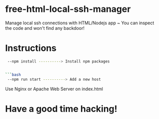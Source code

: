 # free-html-local-ssh-manager
Manage local ssh connections with HTML/Nodejs app ~ You can inspect the code and won't find any backdoor! <br>

# Instructions

```bash
 --npm install ----------> Install npm packages
```
```bash

```bash
 --npm run start ----------> Add a new host
```

Use Nginx or Apache Web Server on index.html

# Have a good time hacking!
